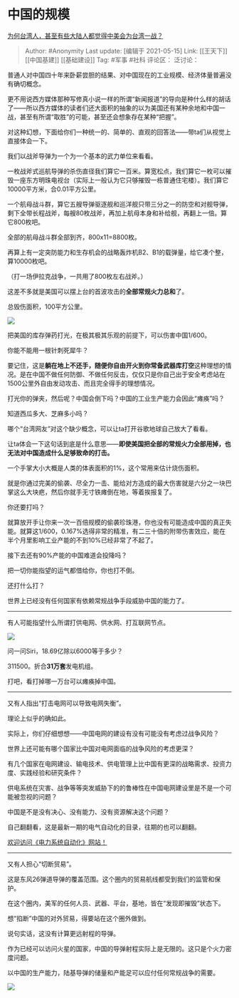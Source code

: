 # 中国的规模
[为何台湾人，甚至有些大陆人都觉得中美会为台湾一战？](https://www.zhihu.com/question/60695005/answer/1728537752)

> Author: #Anonymity
> Last update: [编辑于 2021-05-15]
> Link: [[王天下]] [[中国基建]] [[基础建设]]
> Tag: #军事 #社科
> 评论区：
> 泛讨论：

普通人对中国四十年来卧薪尝胆的结果、对中国现在的工业规模、经济体量普遍没有确切概念。

更不用说西方媒体那种写修真小说一样的所谓“新闻报道”的导向是种什么样的胡话了——所以西方媒体的读者们还大面积的抽象的以为美国还有某种余地和中国一战，甚至有所谓“取胜”的可能，甚至还会想象存在某种“把握”。

对这种幻想，下面给你们一种统一的、简单的、直观的回答法——带ta们从视觉上直接体会一下。

我们以战斧导弹为一个为一个基本的武力单位来看看。

一枚战斧式巡航导弹的杀伤直径我们算它一百米。算宽松点，我们算它一枚可以摧毁一座东方明珠电视台（实际上一般认为它只够摧毁一栋普通住宅楼）。我们算它10000平方米，合0.01平方公里。

一个航母战斗群，算它五艘导弹驱逐舰和巡洋舰只带三分之一的防空和对舰导弹，剩下全带长程战斧，每艘80枚战斧，再加上航母本身和补给舰，再翻上一倍。算它800枚吧。

全部的航母战斗群全部到齐，800x11=8800枚。

再算上有一定突防能力和生存机会的战略轰炸机B2、B1的载弹量，给它凑个整，算10000枚吧。

（打一场伊拉克战争，一共用了800枚左右战斧。）

这差不多就是美国可以摆上台的首波攻击的**全部常规火力总和**了。

总毁伤面积，100平方公里。

![](https://pic1.zhimg.com/50/v2-fb25decf8239971895c3817048fa8d72_720w.jpg?source=1940ef5c)

把美国的库存弹药打光，在极其极其乐观的前提下，可以伤害中国1/600。

你能不能用一根针刺死犀牛？

要记住，这是**躺在地上不还手，随便你自由开火到你常备武器库打空**这种理想的情况。是在中国不做任何防御、不做任何反击，仅仅只是你自己出于安全考虑站在1500公里外自由发动攻击、而且完全得手的理想情况。

打光你的弹夹，然后呢？中国会倒下吗？中国的工业生产能力会因此“瘫痪”吗？

知道西瓜多大、芝麻多小吗？

哪个“台湾网友”对这个缺少概念，可以让ta打开谷歌地球自己放大了看看。

让ta体会一下这句话到底是什么意思——**即使美国把全部的常规火力全部用掉，也无法对中国造成什么足够致命的打击。**

一个手掌大小大概是人类的体表面积的1%，这个常用来估计烧伤面积。

就是你通过完美的偷袭、尽全力一击、能给对方造成的最大伤害就是六分之一块巴掌这么大块疤，然后你就手无寸铁瘫倒在地，等着挨报复了。

你还要打吗？

就算放开手让你来一次一百倍规模的偷袭珍珠港，你也没有可能造成中国的真正失能。就算这1/600，0.167%选得非常的精准，有二三十倍的附带伤害效应，能在半个月里影响工业产能的不到10%已经非常了不起了。

接下去还有90%产能的中国难道会投降吗？

把一切你能指望的运气都借给你，你也打不倒。

还打什么打？

世界上已经没有任何国家有依赖常规战争手段威胁中国的能力了。

---

有人可能指望什么所谓打供电网、供水网、打互联网节点。

![](https://pic1.zhimg.com/50/v2-5e270d996de9b25358da0a5ada290237_720w.jpg?source=1940ef5c)

问一问Siri，18.69亿除以6000等于多少？

311500。折合**31万套**发电机组。

打吧，看打掉哪一万台可以瘫痪掉中国。

---

又有人指出“打击电网可以导致电网失衡”。

理论上似乎的确如此。

实际上，你们仔细想想——中国电网的建设有没有可能没有考虑过战争风险？

世界上还可能有哪个国家比中国对电网面临的战争风险的考虑更深？

有几个国家在电网建设、输电技术、供电管理上比中国有更深的战略需求、投资力度、实践经验和研究条件？

供电系统在灾害、战争等等突发威胁下的的鲁棒性在中国电网建设里是不是一个可能被忽视的问题？

中国是不是没有决心、没有能力、没有资源解决这个问题？

自己翻翻看，这是最新一期的电气自动化的目录，往期的也可以翻翻。

[欢迎访问《电力系统自动化》网站！](https://link.zhihu.com/?target=http%3A//aeps.alljournals.ac.cn/aeps/home)

---

又有人担心“切断贸易”。

这是东风26弹道导弹的覆盖范围。这个圈内的贸易航线都受到我们的监管和保护。

在这个圈内，美军的任何人员、武器、平台，基地，皆在“发现即摧毁”状态下。

想“掐断”中国的对外贸易，得要站在这个圈外做到。

说句实话，这没有计算更远射程的导弹。

作为已经可以访问火星的国家，中国的导弹射程实际上是无限的。这只是个火力密度问题。

以中国的生产能力，陆基导弹的储量和产能足可以应付任何常规战争的需要。

![](https://pic1.zhimg.com/50/v2-61f5367733b6eafc95658fd13569e029_720w.jpg?source=1940ef5c)

